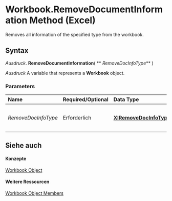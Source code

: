 
# Workbook.RemoveDocumentInformation Method (Excel)

Removes all information of the specified type from the workbook.


## Syntax

 _Ausdruck_. **RemoveDocumentInformation**( ** _RemoveDocInfoType_** )

 _Ausdruck_ A variable that represents a **Workbook** object.


### Parameters



|**Name**|**Required/Optional**|**Data Type**|**Description**|
|:-----|:-----|:-----|:-----|
| _RemoveDocInfoType_|Erforderlich|**[XlRemoveDocInfoType](b85c9eb6-8644-3866-b03c-08a46c1f70f6.md)**|Type of information to be removed.|

## Siehe auch


#### Konzepte


[Workbook Object](8c00aa60-c974-eed3-0812-3c9625eb0d4c.md)
#### Weitere Ressourcen


[Workbook Object Members](http://msdn.microsoft.com/library/dce102a3-25de-3ff4-2ce5-bc56e08baca7%28Office.15%29.aspx)